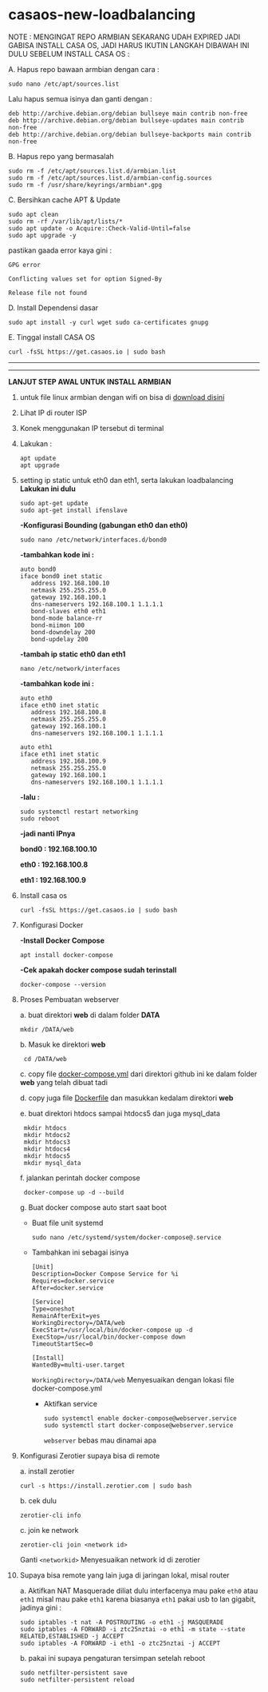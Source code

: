 # casaos-new-loadbalancing

NOTE : MENGINGAT REPO ARMBIAN SEKARANG UDAH EXPIRED JADI GABISA INSTALL CASA OS, JADI HARUS IKUTIN LANGKAH DIBAWAH INI DULU SEBELUM INSTALL CASA OS :

A. Hapus repo bawaan armbian dengan cara :

    sudo nano /etc/apt/sources.list

Lalu hapus semua isinya dan ganti dengan :

    deb http://archive.debian.org/debian bullseye main contrib non-free
    deb http://archive.debian.org/debian bullseye-updates main contrib non-free
    deb http://archive.debian.org/debian bullseye-backports main contrib non-free

B. Hapus repo yang bermasalah

    sudo rm -f /etc/apt/sources.list.d/armbian.list
    sudo rm -f /etc/apt/sources.list.d/armbian-config.sources
    sudo rm -f /usr/share/keyrings/armbian*.gpg

C. Bersihkan cache APT & Update

    sudo apt clean
    sudo rm -rf /var/lib/apt/lists/*
    sudo apt update -o Acquire::Check-Valid-Until=false
    sudo apt upgrade -y
pastikan gaada error kaya gini :

``GPG error``

``Conflicting values set for option Signed-By``

``Release file not found``

D. Install Dependensi dasar

    sudo apt install -y curl wget sudo ca-certificates gnupg

E. Tinggal install CASA OS

    curl -fsSL https://get.casaos.io | sudo bash



*****************************************************************************************

*****************************************************************************************


**LANJUT STEP AWAL UNTUK INSTALL ARMBIAN**

1. untuk file linux armbian dengan wifi on bisa di [download disini](https://www.mediafire.com/file/2ywqxi302gzrp2i/Armbian_21.08.1_Amlogic-GXL_bullseye_current_5.10.60.img.xz/file)
2. Lihat IP di router ISP
3. Konek menggunakan IP tersebut di terminal
4. Lakukan :

       apt update
       apt upgrade
5. setting ip static untuk eth0 dan eth1, serta lakukan loadbalancing
   __Lakukan ini dulu__

       sudo apt-get update
       sudo apt-get install ifenslave


   __-Konfigurasi Bounding (gabungan eth0 dan eth0)__
   
       sudo nano /etc/network/interfaces.d/bond0
   
     __-tambahkan kode ini :__

       auto bond0
       iface bond0 inet static
          address 192.168.100.10
          netmask 255.255.255.0
          gateway 192.168.100.1
          dns-nameservers 192.168.100.1 1.1.1.1
          bond-slaves eth0 eth1
          bond-mode balance-rr
          bond-miimon 100
          bond-downdelay 200
          bond-updelay 200


     __-tambah ip static eth0 dan eth1__

       nano /etc/network/interfaces
   
     __-tambahkan kode ini :__
   
       auto eth0
       iface eth0 inet static
          address 192.168.100.8
          netmask 255.255.255.0
          gateway 192.168.100.1
          dns-nameservers 192.168.100.1 1.1.1.1
   
       auto eth1
       iface eth1 inet static
          address 192.168.100.9
          netmask 255.255.255.0
          gateway 192.168.100.1
          dns-nameservers 192.168.100.1 1.1.1.1
   
      __-lalu :__

       sudo systemctl restart networking
       sudo reboot

     __-jadi nanti IPnya__

   **bond0 : 192.168.100.10**
   
   **eth0 : 192.168.100.8**
   
   **eth1 : 192.168.100.9**


6. Install casa os
   
       curl -fsSL https://get.casaos.io | sudo bash
7. Konfigurasi Docker
   
   **-Install Docker Compose**

       apt install docker-compose
   **-Cek apakah docker compose sudah terinstall**

       docker-compose --version
8. Proses Pembuatan webserver
    
    a. buat direktori **web** di dalam folder **DATA**

       mkdir /DATA/web
    b. Masuk ke direktori **web**

        cd /DATA/web
    c. copy file [docker-compose.yml](https://github.com/destiowahyu/casaos-new-loadbalancing/blob/main/docker-compose.yml) dari direktori github ini ke dalam folder **web** yang telah dibuat tadi

    d. copy juga file [Dockerfile](https://github.com/destiowahyu/casaos-new-loadbalancing/blob/main/Dockerfile) dan masukkan kedalam direktori **web**

    e. buat direktori htdocs sampai htdocs5 dan juga mysql_data

        mkdir htdocs
        mkdir htdocs2
        mkdir htdocs3
        mkdir htdocs4
        mkdir htdocs5
        mkdir mysql_data

    f. jalankan perintah docker compose

        docker-compose up -d --build

    g. Buat docker compose auto start saat boot

    - Buat file unit systemd

          sudo nano /etc/systemd/system/docker-compose@.service
    - Tambahkan ini sebagai isinya

          [Unit]
          Description=Docker Compose Service for %i
          Requires=docker.service
          After=docker.service
              
          [Service]
          Type=oneshot
          RemainAfterExit=yes
          WorkingDirectory=/DATA/web
          ExecStart=/usr/local/bin/docker-compose up -d
          ExecStop=/usr/local/bin/docker-compose down
          TimeoutStartSec=0
              
          [Install]
          WantedBy=multi-user.target

       `WorkingDirectory=/DATA/web` Menyesuaikan dengan lokasi file docker-compose.yml

      - Aktifkan service

            sudo systemctl enable docker-compose@webserver.service
            sudo systemctl start docker-compose@webserver.service

          `webserver` bebas mau dinamai apa

9. Konfigurasi Zerotier supaya bisa di remote
    
    a. install zerotier

       curl -s https://install.zerotier.com | sudo bash
   b. cek dulu
   
       zerotier-cli info
   c. join ke network

       zerotier-cli join <network id>
   Ganti `<networkid>` Menyesuaikan network id di zerotier
11. Supaya bisa remote yang lain juga di jaringan lokal, misal router
    
    a. Aktifkan NAT Masquerade
    diliat dulu interfacenya mau pake `eth0` atau `eth1`
    misal mau pake `eth1` karena biasanya `eth1` pakai usb to lan gigabit, jadinya gini :

        sudo iptables -t nat -A POSTROUTING -o eth1 -j MASQUERADE
        sudo iptables -A FORWARD -i ztc25nztai -o eth1 -m state --state RELATED,ESTABLISHED -j ACCEPT
        sudo iptables -A FORWARD -i eth1 -o ztc25nztai -j ACCEPT

    b. pakai ini supaya pengaturan tersimpan setelah reboot

        sudo netfilter-persistent save
        sudo netfilter-persistent reload



    
    


   


   
